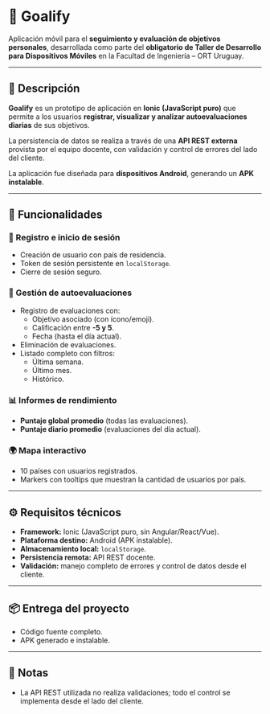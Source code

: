 # 📱 Goalify

Aplicación móvil para el **seguimiento y evaluación de objetivos personales**, desarrollada como parte del **obligatorio de Taller de Desarrollo para Dispositivos Móviles** en la Facultad de Ingeniería – ORT Uruguay.

---

## 🎯 Descripción

**Goalify** es un prototipo de aplicación en **Ionic (JavaScript puro)** que permite a los usuarios **registrar, visualizar y analizar autoevaluaciones diarias** de sus objetivos.

La persistencia de datos se realiza a través de una **API REST externa** provista por el equipo docente, con validación y control de errores del lado del cliente.

La aplicación fue diseñada para **dispositivos Android**, generando un **APK instalable**.

---

## 🚀 Funcionalidades

### 🔐 Registro e inicio de sesión
- Creación de usuario con país de residencia.  
- Token de sesión persistente en `localStorage`.  
- Cierre de sesión seguro.  

### 📝 Gestión de autoevaluaciones
- Registro de evaluaciones con:  
  - Objetivo asociado (con ícono/emoji).  
  - Calificación entre **-5 y 5**.  
  - Fecha (hasta el día actual).  
- Eliminación de evaluaciones.  
- Listado completo con filtros:  
  - Última semana.  
  - Último mes.  
  - Histórico.  

### 📊 Informes de rendimiento
- **Puntaje global promedio** (todas las evaluaciones).  
- **Puntaje diario promedio** (evaluaciones del día actual).  

### 🌍 Mapa interactivo
- 10 países con usuarios registrados.  
- Markers con tooltips que muestran la cantidad de usuarios por país.  

---

## ⚙️ Requisitos técnicos

- **Framework:** Ionic (JavaScript puro, sin Angular/React/Vue).  
- **Plataforma destino:** Android (APK instalable).  
- **Almacenamiento local:** `localStorage`.  
- **Persistencia remota:** API REST docente.  
- **Validación:** manejo completo de errores y control de datos desde el cliente.  

---

## 📦 Entrega del proyecto

- Código fuente completo.  
- APK generado e instalable.  

---

## 📝 Notas

- La API REST utilizada no realiza validaciones; todo el control se implementa desde el lado del cliente.  
